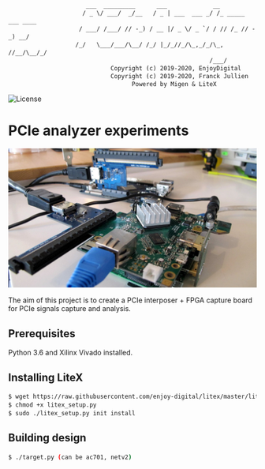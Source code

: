 ```
                      ___  _________      ___             __
                     / _ \/ ___/  _/__   / _ | ___  ___ _/ /_ _____ ___ ____
                    / ___/ /___/ // -_) / __ |/ _ \/ _ `/ / // /_ // -_) __/
                   /_/   \___/___/\__/ /_/ |_/_//_/\_,_/_/\_, //__/\__/_/
                                                         /___/
                             Copyright (c) 2019-2020, EnjoyDigital
                             Copyright (c) 2019-2020, Franck Jullien
                                   Powered by Migen & LiteX
```
![License](https://img.shields.io/badge/License-BSD%202--Clause-orange.svg)

# PCIe analyzer experiments

![PCIe Analyzer](doc/banner.jpg)

The aim of this project is to create a PCIe interposer + FPGA capture board for PCIe signals capture and analysis.

## Prerequisites
Python 3.6 and Xilinx Vivado installed.

## Installing LiteX
```sh
$ wget https://raw.githubusercontent.com/enjoy-digital/litex/master/litex_setup.py
$ chmod +x litex_setup.py
$ sudo ./litex_setup.py init install
```
## Building design
```sh
$ ./target.py (can be ac701, netv2)
```
